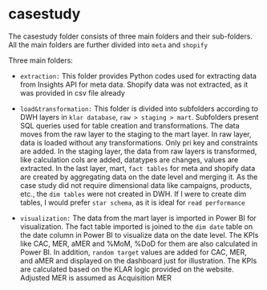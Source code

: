 # casestudy

The casestudy folder consists of three main folders and their sub-folders. All the main folders are further divided into ```meta``` and ```shopify```

Three main folders:

* ```extraction:``` This folder provides Python codes used for extracting data from Insights API for meta data. Shopify data was not extracted, as it was provided in csv file already
  
* ```load&transformation:``` This folder is divided into subfolders according to DWH layers in ```klar database```, ```raw > staging > mart```. Subfolders present SQL queries used for table creation and transformations. The data moves from the raw layer to the staging to the mart layer. In raw layer, data is loaded without any transformations. Only pri key and constraints are added. In the staging layer, the data from raw layers is transformed, like calculation cols are added, datatypes are changes, values are extracted. In the last layer, mart, ```fact tables``` for meta and shopify data are created by aggregating data on the date level and merging it. As the case study did not require dimensional data like campaigns, products, etc., the ```dim tables``` were not created in DWH. If I were to create dim tables, I would prefer ```star schema```, as it is ideal for ```read performance```
  
* ```visualization:``` The data from the mart layer is imported in Power BI for visualization. The fact table imported is joined to the ```dim date``` table on the date column in Power BI to visualize data on the date level. The KPIs like CAC, MER, aMER and %MoM, %DoD for them are also calculated in Power BI. In addition, ```random target``` values are added for CAC, MER, and aMER and displayed on the dashboard just for illustration. The KPIs are calculated based on the KLAR logic provided on the website. Adjusted MER is assumed as Acquisition MER
